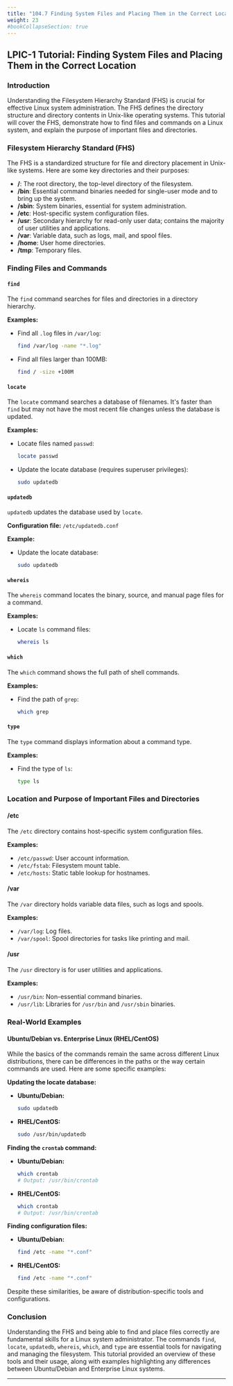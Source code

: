 ```yaml
---
title: "104.7 Finding System Files and Placing Them in the Correct Location"
weight: 23
#bookCollapseSection: true
---
```


## LPIC-1 Tutorial: Finding System Files and Placing Them in the Correct Location

### Introduction

Understanding the Filesystem Hierarchy Standard (FHS) is crucial for effective Linux system administration. The FHS defines the directory structure and directory contents in Unix-like operating systems. This tutorial will cover the FHS, demonstrate how to find files and commands on a Linux system, and explain the purpose of important files and directories.

### Filesystem Hierarchy Standard (FHS)

The FHS is a standardized structure for file and directory placement in Unix-like systems. Here are some key directories and their purposes:

- **/**: The root directory, the top-level directory of the filesystem.
- **/bin**: Essential command binaries needed for single-user mode and to bring up the system.
- **/sbin**: System binaries, essential for system administration.
- **/etc**: Host-specific system configuration files.
- **/usr**: Secondary hierarchy for read-only user data; contains the majority of user utilities and applications.
- **/var**: Variable data, such as logs, mail, and spool files.
- **/home**: User home directories.
- **/tmp**: Temporary files.

### Finding Files and Commands

#### `find`

The `find` command searches for files and directories in a directory hierarchy.

**Examples:**
- Find all `.log` files in `/var/log`:
  ```sh
  find /var/log -name "*.log"
  ```

- Find all files larger than 100MB:
  ```sh
  find / -size +100M
  ```

#### `locate`

The `locate` command searches a database of filenames. It's faster than `find` but may not have the most recent file changes unless the database is updated.

**Examples:**
- Locate files named `passwd`:
  ```sh
  locate passwd
  ```

- Update the locate database (requires superuser privileges):
  ```sh
  sudo updatedb
  ```

#### `updatedb`

`updatedb` updates the database used by `locate`.

**Configuration file:** `/etc/updatedb.conf`

**Example:**
- Update the locate database:
  ```sh
  sudo updatedb
  ```

#### `whereis`

The `whereis` command locates the binary, source, and manual page files for a command.

**Examples:**
- Locate `ls` command files:
  ```sh
  whereis ls
  ```

#### `which`

The `which` command shows the full path of shell commands.

**Examples:**
- Find the path of `grep`:
  ```sh
  which grep
  ```

#### `type`

The `type` command displays information about a command type.

**Examples:**
- Find the type of `ls`:
  ```sh
  type ls
  ```

### Location and Purpose of Important Files and Directories

#### /etc

The `/etc` directory contains host-specific system configuration files.

**Examples:**
- `/etc/passwd`: User account information.
- `/etc/fstab`: Filesystem mount table.
- `/etc/hosts`: Static table lookup for hostnames.

#### /var

The `/var` directory holds variable data files, such as logs and spools.

**Examples:**
- `/var/log`: Log files.
- `/var/spool`: Spool directories for tasks like printing and mail.

#### /usr

The `/usr` directory is for user utilities and applications.

**Examples:**
- `/usr/bin`: Non-essential command binaries.
- `/usr/lib`: Libraries for `/usr/bin` and `/usr/sbin` binaries.

### Real-World Examples

#### Ubuntu/Debian vs. Enterprise Linux (RHEL/CentOS)

While the basics of the commands remain the same across different Linux distributions, there can be differences in the paths or the way certain commands are used. Here are some specific examples:

**Updating the locate database:**
- **Ubuntu/Debian:**
  ```sh
  sudo updatedb
  ```

- **RHEL/CentOS:**
  ```sh
  sudo /usr/bin/updatedb
  ```

**Finding the `crontab` command:**
- **Ubuntu/Debian:**
  ```sh
  which crontab
  # Output: /usr/bin/crontab
  ```

- **RHEL/CentOS:**
  ```sh
  which crontab
  # Output: /usr/bin/crontab
  ```

**Finding configuration files:**
- **Ubuntu/Debian:**
  ```sh
  find /etc -name "*.conf"
  ```

- **RHEL/CentOS:**
  ```sh
  find /etc -name "*.conf"
  ```

Despite these similarities, be aware of distribution-specific tools and configurations.

### Conclusion

Understanding the FHS and being able to find and place files correctly are fundamental skills for a Linux system administrator. The commands `find`, `locate`, `updatedb`, `whereis`, `which`, and `type` are essential tools for navigating and managing the filesystem. This tutorial provided an overview of these tools and their usage, along with examples highlighting any differences between Ubuntu/Debian and Enterprise Linux systems.

---
